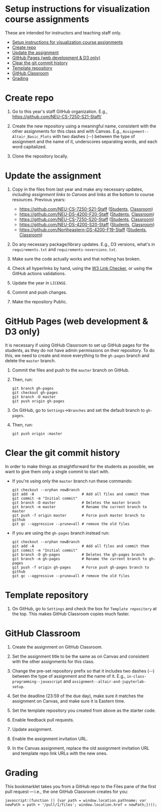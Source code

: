 # Setup instructions for visualization course assignments

These are intended for instructors and teaching staff only.

- [Setup instructions for visualization course assignments](#setup-instructions-for-visualization-course-assignments)
- [Create repo](#create-repo)
- [Update the assignment](#update-the-assignment)
- [GitHub Pages (web development & D3 only)](#github-pages-web-development--d3-only)
- [Clear the git commit history](#clear-the-git-commit-history)
- [Template repository](#template-repository)
- [GitHub Classroom](#github-classroom)
- [Grading](#grading)
# Create repo

1. Go to this year's staff GitHub organization. E.g., https://github.com/NEU-CS-7250-S21-Staff/

1. Create the new repository using a meaningful name, consistent with the other assignments for this class and with Canvas. E.g., `Assignment--Altair_Basic_Plots` with two dashes (--) between the type of assignment and the name of it, underscores separating words, and each word capitalized.

1. Clone the repository locally.

# Update the assignment

1. Copy in the files from last year and make any necessary updates, *including assignment links to Canvas* and links at the bottom to course resources. Previous years:

    - https://github.com/NEU-CS-7250-S21-Staff ([Students](https://github.com/NEU-CS-7250-S21/), [Classroom](https://classroom.github.com/classrooms/77474805-neu-cs-7250-s21))
    - https://github.com/NEU-DS-4200-F20-Staff ([Students](https://github.com/NEU-DS-4200-F20), [Classroom](https://classroom.github.com/classrooms/70919440-neu-ds-4200-f20))
    - https://github.com/NEU-CS-7250-S20-Staff ([Students](https://github.com/NEU-CS-7250-S20), [Classroom](https://classroom.github.com/classrooms/58606575-neu-cs-7250-s20))
    - https://github.com/NEU-DS-4200-S20-Staff ([Students](https://github.com/NEU-DS-4200-S20), [Classroom](https://classroom.github.com/classrooms/58606354-neu-ds-4200-s20))
    - https://github.com/Northeastern-DS-4200-F19-Staff ([Students](https://github.com/Northeastern-DS-4200-F19
    ), [Classroom](https://classroom.github.com/classrooms/55023881-northeastern-ds-4200-f19))

1. Do any necessary package/library updates. E.g., D3 versions, what's in `requirements.txt` and `requirements-noversions.txt`.

1. Make sure the code actually works and that nothing has broken.

1. Check all hyperlinks by hand, using the [W3 Link Checker](https://validator.w3.org/checklink), or using the GitHub actions validations.

1. Update the year in `LICENSE`.

1. Commit and push changes.

1. Make the repository Public.

# GitHub Pages (web development & D3 only)

It is necessary if using GitHub Classroom to set up GitHub pages for the students, as they do not have admin permissions on their repository. To do this, we need to create and move everything to the `gh-pages` branch and delete the `master` branch.

1. Commit the files and push to the `master` branch on GitHub.

1. Then, run:

    ```
    git branch gh-pages
    git checkout gh-pages
    git branch -D master
    git push origin gh-pages
    ```

1. On GitHub, go to `Settings`->`Branches` and set the default branch to `gh-pages`.

1. Then, run:

    ```
    git push origin :master
    ```

# Clear the git commit history

In order to make things as straightforward for the students as possible, we want to give them only a single commit to start with.

* If you're using only the `master` branch run these commands:
    ```
    git checkout --orphan newBranch
    git add -A                      # Add all files and commit them
    git commit -m "Initial commit"
    git branch -D master            # Deletes the master branch
    git branch -m master            # Rename the current branch to master
    git push -f origin master       # Force push master branch to github
    git gc --aggressive --prune=all # remove the old files
    ```

* If you are using the `gh-pages` branch instead run:
    ```
    git checkout --orphan newBranch
    git add -A                      # Add all files and commit them
    git commit -m "Initial commit"
    git branch -D gh-pages          # Deletes the gh-pages branch
    git branch -m gh-pages          # Rename the current branch to gh-pages
    git push -f origin gh-pages     # Force push gh-pages branch to github
    git gc --aggressive --prune=all # remove the old files
    ```

# Template repository

1. On GitHub, go to `Settings` and check the box for `Template repository` at the top. This makes GitHub Classroom copies much faster.

# GitHub Classroom

1. Create the assignment on GitHub Classroom.

1. Set the assignment title to be the same as on Canvas and consistent with the other assignments for this class.

1. Change the pre-set repository prefix so that it includes two dashes (--) between the type of assignment and the name of it. E.g., `in-class-programming--javascript` and `assignment--altair-and-jupyterlab-setup`.

1. Set the deadline (23:59 of the due day), make sure it matches the assignment on Canvas, and make sure it is Eastern time.

1. Set the template repository you created from above as the starter code.

1. Enable feedback pull requests.

1. Update assignment.

1. Enable the assignment invitation URL.

1. In the Canvas assignment, replace the old assignment invitation URL and template repo link URLs with the new ones.

# Grading

This bookmarklet takes you from a GitHub repo to the Files pane of the first pull request — i.e., the one GitHub Classroom creates for you:
```
javascript:(function () {var path = window.location.pathname; var newPath = path + '/pull/1/files'; window.location.href = newPath;})();
```

